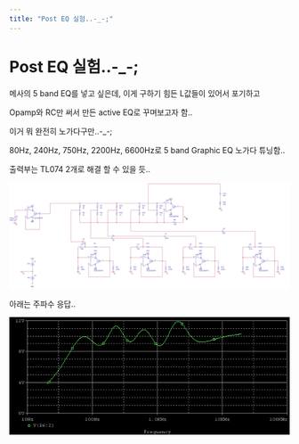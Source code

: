 ```yaml
---
title: "Post EQ 실험..-_-;"
---
```

# Post EQ 실험..-_-;

메사의 5 band EQ를 넣고 싶은데, 이게 구하기 힘든 L값들이 있어서 포기하고

Opamp와 RC만 써서 만든 active EQ로 꾸며보고자 함..

이거 뭐 완전히 노가다구만..-_-;

80Hz, 240Hz, 750Hz, 2200Hz, 6600Hz로 5 band Graphic EQ 노가다 튜닝함..

출력부는 TL074 2개로 해결 할 수 있을 듯..


![image](/assets/images/87358364b9a838108f0500248ac9f291.jpg)

아래는 주파수 응답..

![image](/assets/images/6c8a3071e8c94a171efefb5140514d68.jpg)


